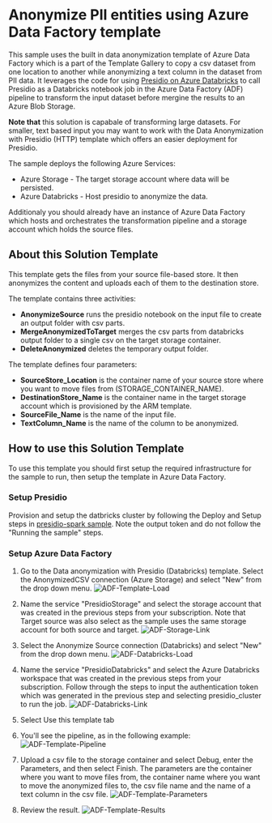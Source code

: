 # Anonymize PII entities using Azure Data Factory template

This sample uses the built in data anonymization template of Azure Data Factory which is a part of the Template Gallery to copy a csv dataset from one location to another while anonymizing a text column in the dataset from PII data. It leverages the code for using [Presidio on Azure Databricks](../spark/index.md) to call Presidio as a Databricks notebook job in the Azure Data Factory (ADF) pipeline to transform the input dataset before mergine the results to an Azure Blob Storage.

**Note that** this solution is capabale of transforming large datasets. For smaller, text based input you may want to work with the Data Anonymization with Presidio (HTTP) template which offers an easier deployment for Presidio.

The sample deploys the following Azure Services:

* Azure Storage - The target storage account where data will be persisted.
* Azure Databricks - Host presidio to anonymize the data.

Additionaly you should already have an instance of Azure Data Factory which hosts and orchestrates the transformation pipeline and a storage account which holds the source files.

## About this Solution Template

This template gets the files from your source file-based store. It then anonymizes the content and uploads each of them to the destination store.

The template contains three activities:

* **AnonymizeSource** runs the presidio notebook on the input file to create an output folder with csv parts.
* **MergeAnonymizedToTarget** merges the csv parts from databricks output folder to a single csv on the target storage container.
* **DeleteAnonymized** deletes the temporary output folder.

The template defines four parameters:

* **SourceStore_Location** is the container name of your source store where you want to move files from (STORAGE_CONTAINER_NAME).
* **DestinationStore_Name** is the container name in the target storage account which is provisioned by the ARM template.
* **SourceFile_Name** is the name of the input file.
* **TextColumn_Name** is the name of the column to be anonymized.

## How to use this Solution Template

To use this template you should first setup the required infrastructure for the sample to run, then setup the template in Azure Data Factory.

### Setup Presidio

Provision and setup the datbricks cluster by following the Deploy and Setup steps in [presidio-spark sample](../spark/index.md#Azure-Databricks).
Note the output token and do not follow the "Running the sample" steps.

### Setup Azure Data Factory

1. Go to the Data anonymization with Presidio (Databricks) template. Select the AnonymizedCSV connection (Azure Storage) and select "New" from the drop down menu.
![ADF-Template-Load](images/data-anonymization-databricks-01.png)

2. Name the service "PresidioStorage" and select the storage account that was created in the previous steps from your subscription. Note that Target source was also select as the sample uses the same storage account for both source and target.
![ADF-Storage-Link](images/data-anonymization-databricks-02.png)

3. Select the Anonymize Source connection (Databricks) and select "New" from the drop down menu.
![ADF-Databricks-Load](images/data-anonymization-databricks-03.png)

4. Name the service "PresidioDatabricks" and select the Azure Databricks workspace that was created in the previous steps from your subscription. Follow through the steps to input the authentication token which was generated in the previous step and selecting presidio_cluster to run the job.
![ADF-Databricks-Link](images/data-anonymization-databricks-04.png)

5. Select Use this template tab

6. You'll see the pipeline, as in the following example:
![ADF-Template-Pipeline](images/data-anonymization-databricks-05.png)

7. Upload a csv file to the storage container and select Debug, enter the Parameters, and then select Finish. The parameters are the container where you want to move files from, the container name where you want to move the anonymized files to, the csv file name and the name of a text column in the csv file.
![ADF-Template-Parameters](images/data-anonymization-databricks-06.png)

8. Review the result.
![ADF-Template-Results](images/data-anonymization-databricks-07.png)
